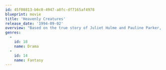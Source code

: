 ```yaml
---
id: 45f08813-b6c0-4947-a8fc-df7165af4978
blueprint: movie
title: 'Heavenly Creatures'
release_date: '1994-09-02'
overview: "Based on the true story of Juliet Hulme and Pauline Parker, two close friends who share a love of fantasy and literature, who conspire to kill Pauline's mother when she tries to end the girls' intense and obsessive relationship."
genres:
  -
    id: 18
    name: Drama
  -
    id: 14
    name: Fantasy
---
```

